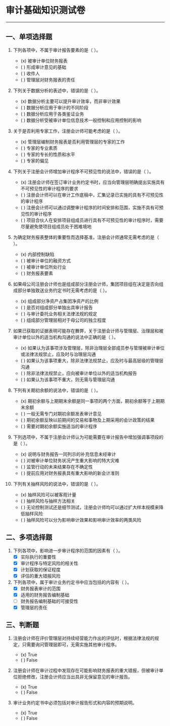 # 审计基础知识测试卷

---

## 一、单项选择题

1. 下列各项中，不属于审计报告要素的是（ ）。
    - (x) 被审计单位财务报表
    - ( ) 形成审计意见的基础
    - ( ) 收件人
    - ( ) 管理层对财务报表的责任

2. 下列关于数据分析的表述中，错误的是（ ）。
    - (x) 数据分析主要可以提升审计效率，而非审计效果
    - ( ) 数据分析应用于审计的不同阶段
    - ( ) 数据分析应用于各类鉴证业务
    - ( ) 数据分析受被审计单位信息技术一般控制和应用控制的影响

3. 关于是否利用专家工作，注册会计师可能考虑的是（ ）。
    - (x) 管理层编制财务报表是否利用管理层的专家的工作
    - ( ) 专家的专业素质
    - ( ) 专家的专长的性质和水平
    - ( ) 专家的偏见

4. 下列关于注册会计师增加审计程序不可预见性的说法中，错误的是（ ）。
    - (x) 注册会计师在签订审计业务约定书时，应当向管理层明确提出实施具有不可预见性的审计程序的要求
    - ( ) 注册会计师可以在审计工作底稿中，汇集记录已实施的具有不可预见性的审计程序
    - ( ) 注册会计师可以通过调整审计程序的时间安排和范围，实施不具有可预见性的审计程序
    - ( ) 项目合伙人在安排项目组成员进行具有不可预见性的审计程序时，需要尽量避免使项目组成员处于困难境地

5. 为确定财务报表整体的重要性而选择基准，注册会计师通常无需考虑的是（ ）。
    - (x) 内部控制缺陷
    - ( ) 被审计单位的融资方式
    - ( ) 被审计单位所处行业
    - ( ) 财务报表要素

6. 如果母公司注册会计师也是组成部分注册会计师，集团项目组在决定是否向组成部分单独致送业务约定书时无需考虑的是（ ）。
    - (x) 组成部分净资产占集团净资产的比例
    - ( ) 是否对组成部分单独出具审计报告
    - ( ) 与审计委托业务相关法律法规的规定
    - ( ) 组成部分管理层相对于母公司的独立程度

7. 如果已获取的证据表明可能存在舞弊，关于注册会计师与管理层、治理层和被审计单位以外的适当机构沟通的说法中正确的是（ ）。
    - (x) 如果认为该事项涉及管理层，除非治理层全部成员参与管理被审计单位或法律法规禁止，应及时与治理层沟通
    - ( ) 如果认为该事项重大，除非法律法规禁止，应及时与最高层级的管理层沟通
   - ( ) 除非法律法规禁止，应向被审计单位以外的适当机构报告
    - ( ) 如果认为该事项不重大，则无需与管理层沟通

8. 下列有关期初余额的说法中，错误的是（ ）。
    - (x) 期初余额与上期期末余额是同一事项的两个方面，期初余额等于上期期末余额
    - ( ) 一般无需专门对期初余额发表审计意见
    - ( ) 期初余额反映以前期间的交易和事物及上期采用的会计政策的结果
    - ( ) 需要对期初余额实施适当的审计程序

9. 下列选项中，不属于注册会计师认为可能需要在审计报告中增加强调事项段的是（ ）。
    - (x) 说明与财务报告一同列示的补充信息未经审计
    - ( ) 对被审计单位财务状况产生重大影响的特大灾难
    - ( ) 监管行动的未来结果存在不确定性
    - ( ) 提前应用对财务报表具有重大影响的新会计准则

10. 下列有关抽样风险的说法中，错误的是（ ）。
    - (x) 抽样风险可以被客观计量
    - ( ) 抽样风险与抽样方法相关
    - ( ) 无论控制测试还是细节测试，注册会计师均可以通过扩大样本规模来降低抽样风险
    - ( ) 抽样风险可以分为影响审计效果和影响审计效率的两类风险

## 二、多项选择题

1. 下列各项中，影响进一步审计程序的范围的因素有（ ）。
    - [x] 实际执行的重要性
    - [x] 审计程序与特定风险的相关性
    - [x] 计划获取的保证程度
    - [x] 评估的重大错报风险

2. 下列各项中，属于审计业务约定书中应当包括的内容有（ ）。
    - [x] 财务报表审计的范围
    - [x] 适用的财务报告编制基础
    - [ ] 财务报告编制基础的可接受性
    - [x] 管理层的责任

## 三、判断题

1. 注册会计师在评价管理层对持续经营能力作出的评估时，根据法律法规的规定，只需要询问管理层即可，无需实施其他审计程序。
    - (x) True
    - ( ) False

2. 注册会计师在审计过程中发现存在可能影响财务报表的重大错报，但被审计单位拒绝修改，注册会计师应当出具非无保留意见的审计报告。
    - (x) True
    - ( ) False

3. 审计业务约定书中必须包括对审计报告形式和内容的预期说明。
    - (x) True
    - ( ) False